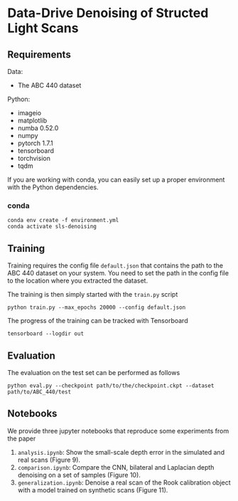# Data-Drive Denoising of Structed Light Scans

## Requirements

Data:
- The ABC 440 dataset

Python:
- imageio
- matplotlib
- numba 0.52.0
- numpy
- pytorch 1.7.1
- tensorboard
- torchvision
- tqdm

If you are working with conda, you can easily set up a proper environment with the Python dependencies.

### conda
```
conda env create -f environment.yml
conda activate sls-denoising
```

## Training

Training requires the config file `default.json` that contains the path to the ABC 440 dataset on your system. You need to set the path in the config file to the location where you extracted the dataset.

The training is then simply started with the `train.py` script
```
python train.py --max_epochs 20000 --config default.json
```

The progress of the training can be tracked with Tensorboard
```
tensorboard --logdir out
```

## Evaluation

The evaluation on the test set can be performed as follows
```
python eval.py --checkpoint path/to/the/checkpoint.ckpt --dataset path/to/ABC_440/test
```

## Notebooks

We provide three jupyter notebooks that reproduce some experiments from the paper

1. `analysis.ipynb`: Show the small-scale depth error in the simulated and real scans (Figure 9).
2. `comparison.ipynb`: Compare the CNN, bilateral and Laplacian depth denoising on a set of samples (Figure 10).
3. `generalization.ipynb`: Denoise a real scan of the Rook calibration object with a model trained on synthetic scans (Figure 11). 